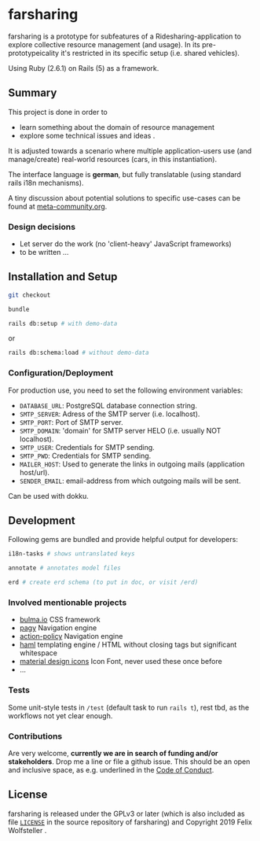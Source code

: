 # farsharing

farsharing is a prototype for subfeatures of a Ridesharing-application to explore collective resource management (and usage).
In its pre-prototypeicality it's restricted in its specific setup (i.e. shared vehicles).

Using Ruby (2.6.1) on Rails (5) as a framework.

## Summary

This project is done in order to

  - learn something about the domain of resource management
  - explore some technical issues and ideas
.

It is adjusted towards a scenario where multiple application-users use (and manage/create) real-world resources (cars, in this instantiation).

The interface language is **german**, but fully translatable (using standard rails i18n mechanisms).

A tiny discussion about potential solutions to specific use-cases can be found at [meta-community.org](https://meta-community.org/t/resourcenmanagement-mitfahrgelegenheiten-in-sieben-linden-und-bei-euch/206).

### Design decisions

  - Let server do the work (no 'client-heavy' JavaScript frameworks)
  - to be written ...

## Installation and Setup

```bash
git checkout

bundle
```

```bash
rails db:setup # with demo-data
```

or

```bash
rails db:schema:load # without demo-data
```

### Configuration/Deployment

For production use, you need to set the following environment variables:

  * `DATABASE_URL`: PostgreSQL database connection string.
  * `SMTP_SERVER`: Adress of the SMTP server (i.e. localhost).
  * `SMTP_PORT`: Port of SMTP server.
  * `SMTP_DOMAIN`: 'domain' for SMTP server HELO (i.e. usually NOT localhost).
  * `SMTP_USER`: Credentials for SMTP sending.
  * `SMTP_PWD`: Credentials for SMTP sending.
  * `MAILER_HOST`: Used to generate the links in outgoing mails (application host/url).
  * `SENDER_EMAIL`: email-address from which outgoing mails will be sent.

Can be used with dokku.

## Development

Following gems are bundled and provide helpful output for developers:

```bash
i18n-tasks # shows untranslated keys

annotate # annotates model files

erd # create erd schema (to put in doc, or visit /erd)
```

### Involved mentionable projects

  * [bulma.io](bulma.io) CSS framework
  * [pagy]() Navigation engine
  * [action-policy]() Navigation engine
  * [haml]() templating engine / HTML without closing tags but significant whitespace
  * [material design icons]() Icon Font, never used these once before
  * ...


### Tests

Some unit-style tests in `/test` (default task to run `rails t`), rest tbd, as the workflows not yet clear enough.

### Contributions

Are very welcome, **currently we are in search of funding and/or stakeholders**.  Drop me a line or file a github issue.
This should be an open and inclusive space, as e.g. underlined in the [Code of Conduct](CODE_OF_CONDUCT.md).

## License

farsharing is released under the GPLv3 or later (which is also included as file [`LICENSE`](LICENSE) in the source repository of farsharing) and Copyright 2019 Felix Wolfsteller .

